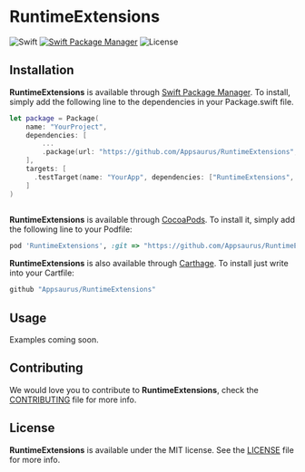 # RuntimeExtensions
![Swift](http://img.shields.io/badge/swift-4.1-orange.svg)
[![Swift Package Manager](https://img.shields.io/badge/SPM-compatible-4BC51D.svg?style=flat)](https://swift.org/package-manager/)
![License](http://img.shields.io/badge/license-MIT-CCCCCC.svg)

## Installation

**RuntimeExtensions** is available through [Swift Package Manager](https://swift.org/package-manager/). To install, simply add the following line to the dependencies in your Package.swift file.

```swift
let package = Package(
    name: "YourProject",
    dependencies: [
        ...
        .package(url: "https://github.com/Appsaurus/RuntimeExtensions", from: "1.0.0"),
    ],
    targets: [
      .testTarget(name: "YourApp", dependencies: ["RuntimeExtensions", ... ])
    ]
)
        
```

**RuntimeExtensions** is available through [CocoaPods](http://cocoapods.org). To install
it, simply add the following line to your Podfile:

```ruby
pod 'RuntimeExtensions', :git => "https://github.com/Appsaurus/RuntimeExtensions"
```

**RuntimeExtensions** is also available through [Carthage](https://github.com/Carthage/Carthage).
To install just write into your Cartfile:

```ruby
github "Appsaurus/RuntimeExtensions"
```

## Usage
Examples coming soon.

## Contributing

We would love you to contribute to **RuntimeExtensions**, check the [CONTRIBUTING](github.com/Appsaurus/RuntimeExtensions/blob/master/CONTRIBUTING.md) file for more info.

## License

**RuntimeExtensions** is available under the MIT license. See the [LICENSE](github.com/Appsaurus/RuntimeExtensions/blob/master/LICENSE.md) file for more info.
